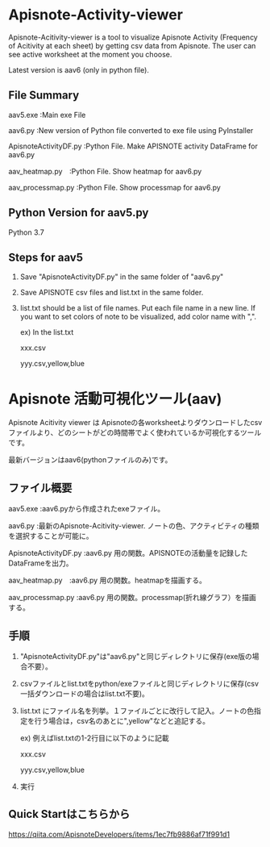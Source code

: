 # Apisnote-Activity-viewer
Apisnote-Acitivity-viewer is a tool to visualize Apisnote Activity (Frequency of Acitivity at each sheet) by getting csv data from Apisnote. The user can see active worksheet at the moment you choose.

Latest version is aav6 (only in python file). 


## File Summary
  aav5.exe   :Main exe File
  
  aav6.py    :New version of Python file converted to exe file using PyInstaller 
  
  ApisnoteActivityDF.py :Python File. Make APISNOTE activity DataFrame for aav6.py

  aav_heatmap.py　:Python File. Show heatmap for aav6.py

  aav_processmap.py :Python File. Show processmap for aav6.py


## Python Version for aav5.py
  Python 3.7

## Steps for aav5
1) Save "ApisnoteActivityDF.py" in the same folder of "aav6.py"
2) Save APISNOTE csv files and list.txt in the same folder.
3) list.txt should be a list of file names. Put each file name in a new line. If you want to set colors of note to be visualized, add color name with ",".

   ex) In the list.txt
    
    xxx.csv
    
    yyy.csv,yellow,blue

# Apisnote 活動可視化ツール(aav)
Apisnote Acitivity viewer は Apisnoteの各worksheetよりダウンロードしたcsvファイルより、どのシートがどの時間帯でよく使われているか可視化するツールです。

最新バージョンはaav6(pythonファイルのみ)です。


## ファイル概要
  aav5.exe   :aav6.pyから作成されたexeファイル。
 
  aav6.py    :最新のApisnote-Acitivity-viewer. ノートの色、アクティビティの種類を選択することが可能に。
 
  ApisnoteActivityDF.py :aav6.py 用の関数。APISNOTEの活動量を記録したDataFrameを出力。

  aav_heatmap.py　:aav6.py 用の関数。heatmapを描画する。

  aav_processmap.py :aav6.py 用の関数。processmap(折れ線グラフ）を描画する。

## 手順
1) "ApisnoteActivityDF.py"は"aav6.py"と同じディレクトリに保存(exe版の場合不要）。
2) csvファイルとlist.txtをpython/exeファイルと同じディレクトリに保存(csv一括ダウンロードの場合はlist.txt不要)。
3) list.txt にファイル名を列挙。１ファイルごとに改行して記入。ノートの色指定を行う場合は，csv名のあとに",yellow"などと追記する。

   ex) 例えばlist.txtの1-2行目に以下のように記載
   
      xxx.csv
      
      yyy.csv,yellow,blue
4) 実行

## Quick Startはこちらから
https://qiita.com/ApisnoteDevelopers/items/1ec7fb9886af71f991d1
